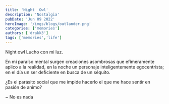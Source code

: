 ```yaml
---
title: 'Night  Owl'
description: 'Nostalgia'
pubDate: 'Jun 09 2022'
heroImage: '/imgs/blogs/outlander.png'
categories: ['memories']
authors: ['drakk3']
tags: ['memories','life']
---
```


Night owl
Lucho con mi luz.

En mi paraíso mental surgen creaciones asombrosas que efímeramente aplico a la realidad, en la noche un personaje inteligentemente egocentrista; en el día un ser deficiente en busca de un séquito.

¿Es el parásito social que me impide hacerlo el que me hace sentir en pasión de animo?

~ No es nada